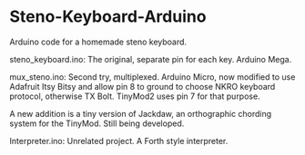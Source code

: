 Steno-Keyboard-Arduino
======================

Arduino code for a homemade steno keyboard.

steno_keyboard.ino: The original, separate pin for each key. Arduino Mega.

mux_steno.ino: Second try, multiplexed. Arduino Micro, now modified to use Adafruit Itsy Bitsy and allow pin 8 to ground to choose NKRO keyboard protocol, otherwise TX Bolt. TinyMod2 uses pin 7 for that purpose.

A new addition is a tiny version of Jackdaw, an orthographic chording system for the TinyMod. Still being developed.

Interpreter.ino: Unrelated project. A Forth style interpreter.
